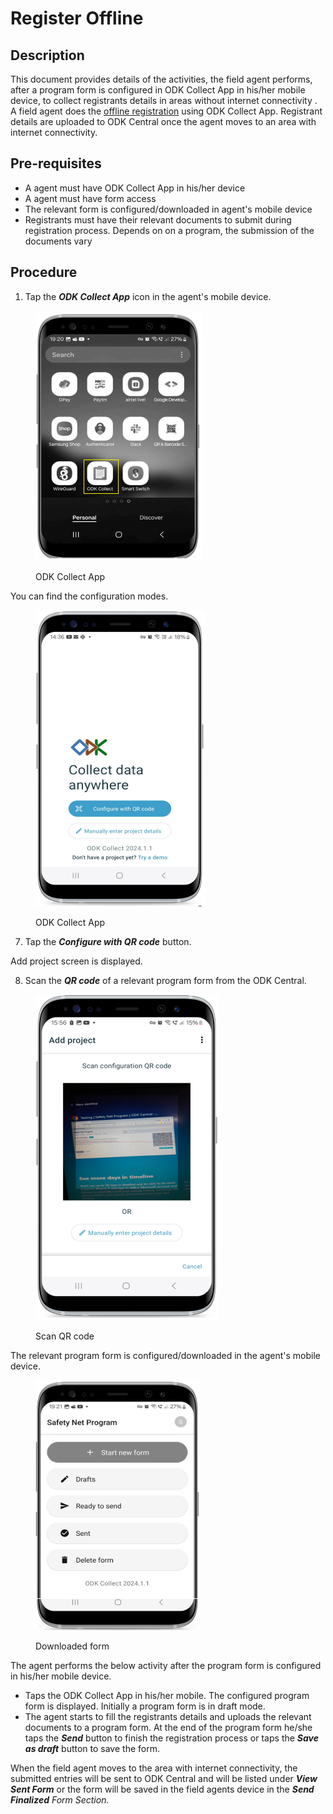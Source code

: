 # Register Offline

## Description

This document provides details of the activities, the field agent performs, after a program form is configured in ODK Collect App in his/her mobile device, to collect registrants details in areas without internet connectivity . A field agent does the [offline registration](https://github.com/OpenG2P/openg2p-documentation/blob/1.2.1/secure-registry/registration-methods/offline-registration.md) using ODK Collect App. Registrant details are uploaded to ODK Central once the agent moves to an area with internet connectivity.

## Pre-requisites

* A agent must have ODK Collect App in his/her device
* A agent must have form access
* The relevant form is configured/downloaded in agent's mobile device
* Registrants must have their relevant documents to submit during registration process. Depends on on a program, the submission of the documents vary

## Procedure

1. Tap the _**ODK Collect App**_ icon in the agent's mobile device.

<figure><img src="../../../../.gitbook/assets/image (4).png" alt=""><figcaption><p>ODK Collect App</p></figcaption></figure>

You can find the configuration modes.

<figure><img src="../../../../.gitbook/assets/image.png" alt=""><figcaption><p>ODK Collect App</p></figcaption></figure>

7. Tap the _**Configure with QR code**_ button.

Add project screen is displayed.

8. Scan the _**QR code**_ of a relevant program form from the ODK Central.

<figure><img src="../../../../.gitbook/assets/image (1).png" alt=""><figcaption><p>Scan QR code</p></figcaption></figure>

The relevant program form is configured/downloaded in the agent's mobile device.

<figure><img src="../../../../.gitbook/assets/image (15) (1).png" alt=""><figcaption><p>Downloaded form</p></figcaption></figure>

The agent performs the below activity after the program form is configured in his/her mobile device.

* Taps the ODK Collect App in his/her mobile. The configured program form is displayed. Initially a program form is in draft mode.&#x20;
* The agent starts to fill the registrants details and uploads the relevant documents to a program form.  At the end of the program form he/she taps the _**Send**_ button to finish the registration process or taps the _**Save as draft**_ button to save the form.

When the field agent moves to the area with internet connectivity, the submitted entries will be sent to ODK Central and will be listed under _**View Sent Form**_ or the form will be saved in the field agents device in the _**Send Finalized** Form Section._
